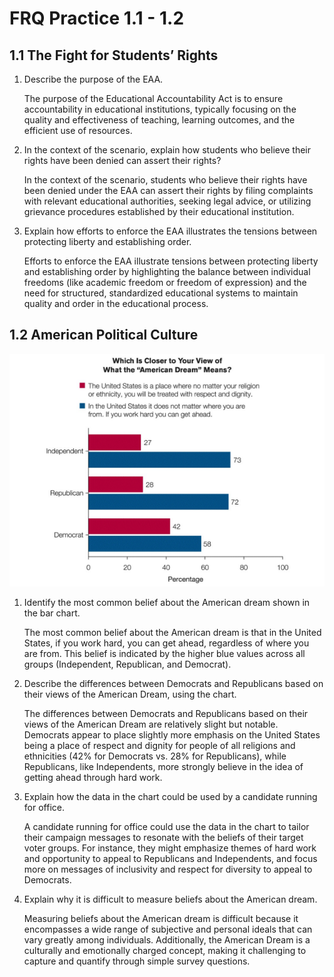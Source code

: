 # FRQ Practice 1.1 - 1.2

## 1.1 The Fight for Students’ Rights

1. Describe the purpose of the EAA.

    The purpose of the Educational Accountability Act is to ensure accountability in educational institutions, typically focusing on the quality and effectiveness of teaching, learning outcomes, and the efficient use of resources.

2. In the context of the scenario, explain how students who believe their rights have been denied can assert their rights?

    In the context of the scenario, students who believe their rights have been denied under the EAA can assert their rights by filing complaints with relevant educational authorities, seeking legal advice, or utilizing grievance procedures established by their educational institution.

3. Explain how efforts to enforce the EAA illustrates the tensions between protecting liberty and establishing order.

    Efforts to enforce the EAA illustrate tensions between protecting liberty and establishing order by highlighting the balance between individual freedoms (like academic freedom or freedom of expression) and the need for structured, standardized educational systems to maintain quality and order in the educational process.

## 1.2 American Political Culture

![](american-dreams.png)

1. Identify the most common belief about the American dream shown in the bar chart.

    The most common belief about the American dream is that in the United States, if you work hard, you can get ahead, regardless of where you are from. This belief is indicated by the higher blue values across all groups (Independent, Republican, and Democrat).

2. Describe the differences between Democrats and Republicans based on their views of the American Dream, using the chart.

    The differences between Democrats and Republicans based on their views of the American Dream are relatively slight but notable. Democrats appear to place slightly more emphasis on the United States being a place of respect and dignity for people of all religions and ethnicities (42% for Democrats vs. 28% for Republicans), while Republicans, like Independents, more strongly believe in the idea of getting ahead through hard work.

3. Explain how the data in the chart could be used by a candidate running for office.

    A candidate running for office could use the data in the chart to tailor their campaign messages to resonate with the beliefs of their target voter groups. For instance, they might emphasize themes of hard work and opportunity to appeal to Republicans and Independents, and focus more on messages of inclusivity and respect for diversity to appeal to Democrats.

4. Explain why it is difficult to measure beliefs about the American dream.

    Measuring beliefs about the American dream is difficult because it encompasses a wide range of subjective and personal ideals that can vary greatly among individuals. Additionally, the American Dream is a culturally and emotionally charged concept, making it challenging to capture and quantify through simple survey questions.